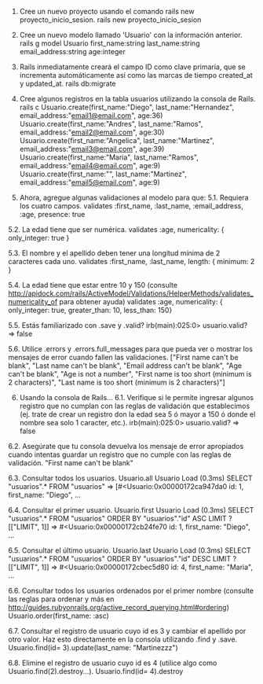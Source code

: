1.	Cree un nuevo proyecto usando el comando rails new proyecto_inicio_sesion.
rails new proyecto_inicio_sesion

2.	Cree un nuevo modelo llamado 'Usuario' con la información anterior.
rails g model Usuario first_name:string last_name:string email_address:string age:integer

3.	Rails inmediatamente creará el campo ID como clave primaria, que se incrementa automáticamente así como las marcas de tiempo created_at  y  updated_at.
rails db:migrate

4.	Cree algunos registros en la tabla usuarios utilizando la consola de Rails.
rails c
Usuario.create(first_name:"Diego", last_name:"Hernandez", email_address:"email1@email.com", age:36)
Usuario.create(first_name:"Andres", last_name:"Ramos", email_address:"email2@email.com", age:30)
Usuario.create(first_name:"Angelica", last_name:"Martinez", email_address:"email3@email.com", age:39)
Usuario.create(first_name:"Maria", last_name:"Ramos", email_address:"email4@email.com", age:9)
Usuario.create(first_name:"", last_name:"Martinez", email_address:"email5@email.com", age:9)

5.	Ahora, agregue algunas validaciones al modelo para que:
5.1.	Requiera los cuatro campos.
validates :first_name, :last_name, :email_address, :age, presence: true

5.2.	La edad tiene que ser numérica.
validates :age, numericality: { only_integer: true }

5.3.	El nombre y el apellido deben tener una longitud mínima de 2 caracteres cada uno.
validates :first_name, :last_name, length: { minimum: 2 }

5.4.	La edad tiene que estar entre 10 y 150 (consulte http://apidock.com/rails/ActiveModel/Validations/HelperMethods/validates_numericality_of para obtener ayuda)
validates :age, numericality: { only_integer: true, greater_than: 10, less_than: 150}

5.5.	Estás familiarizado con .save  y  .valid?
irb(main):025:0> usuario.valid?
=> false

5.6.	Utilice .errors  y  .errors.full_messages para que pueda ver o mostrar los mensajes de error cuando fallen las validaciones.
["First name can't be blank",
 "Last name can't be blank",
 "Email address can't be blank",
 "Age can't be blank",
 "Age is not a number",
 "First name is too short (minimum is 2 characters)",
 "Last name is too short (minimum is 2 characters)"]

6.	Usando la consola de Rails...
6.1.	Verifique si le permite ingresar algunos registro que no cumplan con las reglas de validación que establecimos (ej. trate de crear un registro don la edad sea 5 ó mayor a 150 ó donde el nombre sea solo 1 caracter, etc.).
irb(main):025:0> usuario.valid?
=> false

6.2.	Asegúrate que tu consola devuelva los mensaje de error apropiados cuando intentas guardar un registro que no cumple con las reglas de validación.
"First name can't be blank"

6.3.	Consultar todos los usuarios.
Usuario.all
Usuario Load (0.3ms)  SELECT "usuarios".* FROM "usuarios"
=>
[#<Usuario:0x00000172ca947da0
  id: 1,
  first_name: "Diego",
...

6.4.	Consultar el primer usuario.
Usuario.first
Usuario Load (0.3ms)  SELECT "usuarios".* FROM "usuarios" ORDER BY "usuarios"."id" ASC LIMIT ?  [["LIMIT", 1]]
=>
#<Usuario:0x00000172cb24fe70
 id: 1,
 first_name: "Diego",
...

6.5.	Consultar el último usuario.
Usuario.last
Usuario Load (0.3ms)  SELECT "usuarios".* FROM "usuarios" ORDER BY "usuarios"."id" DESC LIMIT ?  [["LIMIT", 1]]
=>
#<Usuario:0x00000172cbec5d80
 id: 4,
 first_name: "Maria",
...

6.6.	Consultar todos los usuarios ordenados por el primer nombre (consulte las reglas para ordenar y más en  http://guides.rubyonrails.org/active_record_querying.html#ordering)
Usuario.order(first_name: :asc)

6.7.	Consultar el registro de usuario cuyo id es 3 y cambiar el apellido por otro valor. Haz esto directamente en la consola utilizando .find  y  .save.
Usuario.find(id= 3).update(last_name: "Martinezzz")

6.8.	Elimine el registro de usuario cuyo id es 4 (utilice algo como Usuario.find(2).destroy...).
Usuario.find(id= 4).destroy